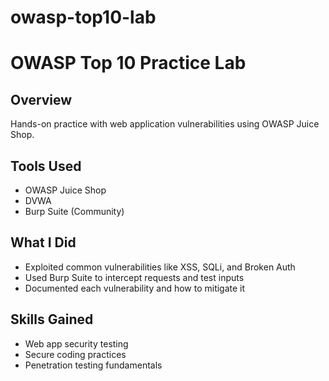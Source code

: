 # owasp-top10-lab

# OWASP Top 10 Practice Lab

## Overview
Hands-on practice with web application vulnerabilities using OWASP Juice Shop.

## Tools Used
- OWASP Juice Shop
- DVWA
- Burp Suite (Community)

## What I Did
- Exploited common vulnerabilities like XSS, SQLi, and Broken Auth
- Used Burp Suite to intercept requests and test inputs
- Documented each vulnerability and how to mitigate it

## Skills Gained
- Web app security testing
- Secure coding practices
- Penetration testing fundamentals
